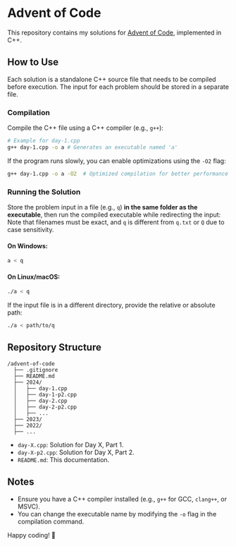 # Advent of Code

This repository contains my solutions for [Advent of Code](https://adventofcode.com/), implemented in C++.

## How to Use

Each solution is a standalone C++ source file that needs to be compiled before execution. The input for each problem should be stored in a separate file.

### Compilation

Compile the C++ file using a C++ compiler (e.g., `g++`):

```sh
# Example for day-1.cpp
g++ day-1.cpp -o a # Generates an executable named 'a'
```

If the program runs slowly, you can enable optimizations using the `-O2` flag:

```sh
g++ day-1.cpp -o a -O2  # Optimized compilation for better performance
```

### Running the Solution

Store the problem input in a file (e.g., `q`) **in the same folder as the executable**, then run the compiled executable while redirecting the input:
Note that filenames must be exact, and `q` is different from `q.txt` or `Q` due to case sensitivity.

#### On Windows:
```sh
a < q
```

#### On Linux/macOS:
```sh
./a < q
```

If the input file is in a different directory, provide the relative or absolute path:

```sh
./a < path/to/q
```

## Repository Structure

```
/advent-of-code
  ├── .gitignore
  ├── README.md
  ├── 2024/
  │   ├── day-1.cpp
  │   ├── day-1-p2.cpp
  │   ├── day-2.cpp
  │   ├── day-2-p2.cpp
  │   ├── ...
  ├── 2023/
  ├── 2022/
  ├── ...

```

- `day-X.cpp`: Solution for Day X, Part 1.
- `day-X-p2.cpp`: Solution for Day X, Part 2.
- `README.md`: This documentation.

## Notes

- Ensure you have a C++ compiler installed (e.g., `g++` for GCC, `clang++`, or MSVC).
- You can change the executable name by modifying the `-o` flag in the compilation command.

Happy coding! 🎄


